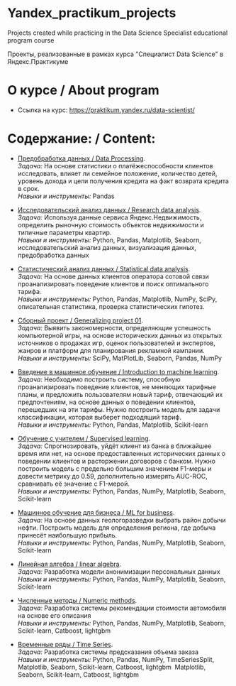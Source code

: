# Yandex_practikum_projects
Projects created while practicing in the Data Science Specialist educational program course

Проекты, реализованные в рамках курса "Специалист Data Science" в Яндекс.Практикуме

# О курсе / About program
- Ссылка на курс: <https://praktikum.yandex.ru/data-scientist/>

# Содержание: / Content:
- [Предобработка данных / Data Processing](https://github.com/boyarskayas/Yandex_practikum_projects/tree/main/02_bank_data_preprocessing).  
*Задача:* На основе статистики о платёжеспособности клиентов исследовать, влияет ли семейное положение, количество детей, уровень дохода и цели получения кредита на факт возврата кредита в срок.  
*Навыки и инструменты:*  Pandas

- [Исследовательский анализ данных / Research data analysis](https://github.com/boyarskayas/Yandex_practikum_projects/blob/main/03_Real_estate).  
*Задача:*  Используя данные сервиса Яндекс.Недвижимость, определить рыночную стоимость объектов недвижимости и типичные параметры квартир.  
*Навыки и инструменты:* Python, Pandas, Matplotlib, Seaborn, исследовательский анализ данных, визуализация данных, предобработка данных

- [Статистический анализ данных / Statistical data analysis](https://github.com/boyarskayas/Yandex_practikum_projects/blob/main/04_Statistical_data_analysis).  
*Задача:*  На основе данных клиентов оператора сотовой связи проанализировать поведение клиентов и поиск оптимального тарифа.  
*Навыки и инструменты:* Python, Pandas, Matplotlib, NumPy, SciPy, описательная статистика, проверка статистических гипотез.

- [Сборный проект / Generalizing project 01](https://github.com/boyarskayas/Yandex_practikum_projects/blob/main/05_Games_market_research).  
*Задача:*  Выявить закономерности, определяющие успешность компьютерной игры, на основе исторических данных из открытых источников о продажах игр, оценок пользователей и экспертов, жанров и платформ для планирования рекламной кампании.  
*Навыки и инструменты:* SciPy, MatPlotLib, Seaborn, Pandas, NumPy

- [Введение в машинное обучение / Introduction to machine learning](https://github.com/boyarskayas/Yandex_practikum_projects/tree/main/06_tariffs_reccomend).  
*Задача:* Необходимо построить систему, способную проанализировать поведение клиентов, не меняющих тарифные планы, и предложить пользователям новый тариф, отвечающий их предпочтениям, на основе данных о поведении клиентов, перешедших на эти тарифы. Нужно построить модель для задачи классификации, которая выберет подходящий тариф.  
*Навыки и инструменты:* Python, Pandas, Matplotlib, Scikit-learn

- [Обучение с учителем / Supervised learning](https://github.com/boyarskayas/Yandex_practikum_projects/tree/main/07_Customer_ezodus_forecast).  
*Задача:* Спрогнозировать, уйдёт клиент из банка в ближайшее время или нет, на основе предоставленных исторических данных о поведении клиентов и расторжении договоров с банком. Нужно построить модель с предельно большим значением F1-меры и довести метрику до 0.59, дополнительно измерять AUC-ROC, сравнивать её значение с F1-мерой.  
*Навыки и инструменты:* Python, Pandas, NumPy, Matplotlib, Seaborn, Scikit-learn

- [Машинное обучение для бизнеса / ML for business](https://github.com/boyarskayas/Yandex_practikum_projects/tree/main/08_oil_well_location).  
*Задача:* На основе данных геологоразведки выбрать район добычи нефти. Построить модель для определения региона, где добыча принесёт наибольшую прибыль.  
*Навыки и инструменты:* Python, Pandas, NumPy, Matplotlib, Seaborn, Scikit-learn

- [Линейная алгебра / linear algebra](https://github.com/boyarskayas/Yandex_practikum_projects/tree/main/10_Personal_data_protection).  
*Задача:* Разработка модели анонимизации персональных данных  
*Навыки и инструменты:* Python, Pandas, NumPy, Matplotlib, Seaborn, Scikit-learn

- [Численные методы / Numeric methods](https://github.com/boyarskayas/Yandex_practikum_projects/tree/main/11_Car_price_determine).  
*Задача:* Разработка системы рекомендации стоимости автомобиля на основе его описания  
*Навыки и инструменты:* Python, Pandas, NumPy, Matplotlib, Seaborn, Scikit-learn, Catboost, lightgbm 

- [Временные ряды / Time Series](https://github.com/boyarskayas/Yandex_practikum_projects/tree/main/12_Taxi_orders_forecasting).  
*Задача:* Разработка системы предсказания объема заказа  
*Навыки и инструменты:* Python, Pandas, NumPy, TimeSeriesSplit, Matplotlib, Seaborn, Scikit-learn, Catboost, lightgbm 
 Matplotlib, Seaborn, Scikit-learn, Catboost, lightgbm 
